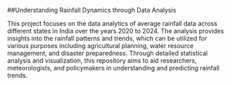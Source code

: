 ##Understanding Rainfall Dynamics through Data Analysis

This project focuses on the data analytics of average rainfall data across different states in India over the years 2020 to 2024. The analysis provides insights into the rainfall patterns and trends, which can be utilized for various purposes including agricultural planning, water resource management, and disaster preparedness. Through detailed statistical analysis and visualization, this repository aims to aid researchers, meteorologists, and policymakers in understanding and predicting rainfall trends.

